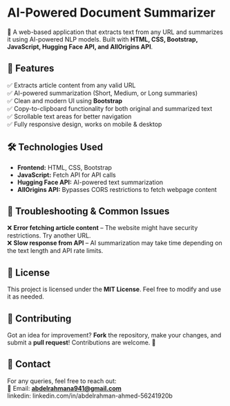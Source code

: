 # AI-Powered Document Summarizer

🚀 A web-based application that extracts text from any URL and summarizes it using AI-powered NLP models. Built with **HTML, CSS, Bootstrap, JavaScript, Hugging Face API, and AllOrigins API**.

## 📌 Features
✅ Extracts article content from any valid URL  
✅ AI-powered summarization (Short, Medium, or Long summaries)  
✅ Clean and modern UI using **Bootstrap**  
✅ Copy-to-clipboard functionality for both original and summarized text  
✅ Scrollable text areas for better navigation  
✅ Fully responsive design, works on mobile & desktop  

## 🛠️ Technologies Used
- **Frontend:** HTML, CSS, Bootstrap
- **JavaScript:** Fetch API for API calls
- **Hugging Face API:** AI-powered text summarization
- **AllOrigins API:** Bypasses CORS restrictions to fetch webpage content

## 🔧 Troubleshooting & Common Issues
❌ **Error fetching article content** – The website might have security restrictions. Try another URL.  
❌ **Slow response from API** – AI summarization may take time depending on the text length and API rate limits.  

## 📜 License
This project is licensed under the **MIT License**. Feel free to modify and use it as needed.  

## 🤝 Contributing
Got an idea for improvement? **Fork** the repository, make your changes, and submit a **pull request**! Contributions are welcome. 🙌

## 📩 Contact
For any queries, feel free to reach out:  
📧 Email: **abdelrahmana941@gmail.com**  
   linkedin: linkedin.com/in/abdelrahman-ahmed-56241920b
